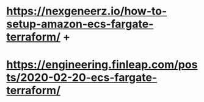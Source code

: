 # https://nexgeneerz.io/how-to-setup-amazon-ecs-fargate-terraform/ +
# https://engineering.finleap.com/posts/2020-02-20-ecs-fargate-terraform/ 
